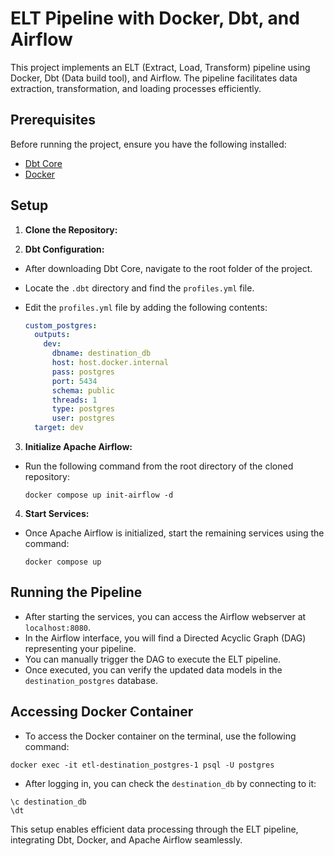 # ELT Pipeline with Docker, Dbt, and Airflow

This project implements an ELT (Extract, Load, Transform) pipeline using Docker, Dbt (Data build tool), and Airflow. The pipeline facilitates data extraction, transformation, and loading processes efficiently.

## Prerequisites

Before running the project, ensure you have the following installed:

- [Dbt Core](https://docs.getdbt.com/docs/core/pip-install?utm_term=&utm_campaign=q3-2024_us-evergreen-prospecting_cv&utm_source=adwords&utm_medium=ppc&hsa_acc=8253637521&hsa_cam=20455348559&hsa_grp=&hsa_ad=&hsa_src=x&hsa_tgt=&hsa_kw=&hsa_mt=&hsa_net=adwords&hsa_ver=3&gad_source=1&gclid=Cj0KCQiAxOauBhCaARIsAEbUSQQ8wodICW6wXNrBW5XOqCKXldLUOtIVfDQ3lP3xAzI-XT4-VnUG4-QaAoKWEALw_wcB)
- [Docker](https://www.docker.com/)

## Setup

1. **Clone the Repository:**


2. **Dbt Configuration:**

- After downloading Dbt Core, navigate to the root folder of the project.
- Locate the `.dbt` directory and find the `profiles.yml` file.
- Edit the `profiles.yml` file by adding the following contents:

  ```yaml
  custom_postgres:
    outputs:
      dev:
        dbname: destination_db
        host: host.docker.internal
        pass: postgres
        port: 5434
        schema: public
        threads: 1
        type: postgres
        user: postgres
    target: dev
  ```

3. **Initialize Apache Airflow:**

- Run the following command from the root directory of the cloned repository:

  ```
  docker compose up init-airflow -d
  ```

4. **Start Services:**

- Once Apache Airflow is initialized, start the remaining services using the command:

  ```
  docker compose up
  ```

## Running the Pipeline

- After starting the services, you can access the Airflow webserver at `localhost:8080`.
- In the Airflow interface, you will find a Directed Acyclic Graph (DAG) representing your pipeline.
- You can manually trigger the DAG to execute the ELT pipeline.
- Once executed, you can verify the updated data models in the `destination_postgres` database.

## Accessing Docker Container

- To access the Docker container on the terminal, use the following command:

```
docker exec -it etl-destination_postgres-1 psql -U postgres
```


- After logging in, you can check the `destination_db` by connecting to it:

```
\c destination_db
\dt
```

This setup enables efficient data processing through the ELT pipeline, integrating Dbt, Docker, and Apache Airflow seamlessly.

